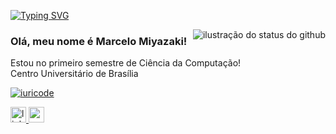 [![Typing SVG](https://readme-typing-svg.demolab.com?font=Fira+Code&pause=1000&color=F7F7F7&center=true&width=435&lines=Seja+bem+vindo!;Sou+Marcelo+Miyazaki+%3A+%7D)](https://git.io/typing-svg)

<img align='right' src="https://github-readme-stats.vercel.app/api?username=marcelomiyazaki&theme=dark&show_icons=true" alt="ilustração do status do github">


### Olá, meu nome é Marcelo Miyazaki!

<p>Estou no primeiro semestre de Ciência da Computação!<br/> Centro Universitário de Brasília</p>

[![iuricode](https://github-readme-stats.vercel.app/api/top-langs/?username=marcelomiyazaki&hide=html&layout=compact&theme=dark)](https://github.com/marcelomiyazaki/github-readme-stats)

<div align="left">
  <a href="www.linkedin.com/in/marcelo-henrique-miyazaki-5931b4365" target="_blank">
    <img src="https://img.shields.io/static/v1?message=LinkedIn&logo=linkedin&label=&color=0077B5&logoColor=white&labelColor=&style=for-the-badge" height="25" alt="linkedin logo"  />
  </a>
  <a href="marcelo.miyazaki06@gmail.com" target="_blank">
    <img src="https://img.shields.io/static/v1?message=Gmail&logo=gmail&label=&color=D14836&logoColor=white&labelColor=&style=for-the-badge" height="25" alt="gmail logo"  />
  </a>
</div>
